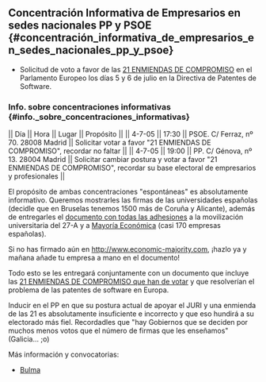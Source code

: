 ## Concentración Informativa de Empresarios en sedes nacionales PP y PSOE {#concentración_informativa_de_empresarios_en_sedes_nacionales_pp_y_psoe}

-   Solicitud de voto a favor de las [21 ENMIENDAS DE
    COMPROMISO](http://www.ffii.org/~rizox/21EnmiendasCompromisoPPE.pdf "wikilink")
    en el Parlamento Europeo los días 5 y 6 de julio en la Directiva de
    Patentes de Software.

### Info. sobre concentraciones informativas {#info._sobre_concentraciones_informativas}

\|\| Día \|\| Hora \|\| Lugar \|\| Propósito \|\| \|\| 4-7-05 \|\| 17:30
\|\| PSOE. C/ Ferraz, nº 70. 28008 Madrid \|\| Solicitar votar a favor
\"21 ENMIENDAS DE COMPROMISO\", recordar no faltar \|\| \|\| 4-7-05 \|\|
19:00 \|\| PP. C/ Génova, nº 13. 28004 Madrid \|\| Solicitar cambiar
postura y votar a favor \"21 ENMIENDAS DE COMPROMISO\", recordar su base
electoral de empresarios y profesionales \|\|

El propósito de ambas concentraciones \"espontáneas\" es absolutamente
informativo. Queremos mostrarles las firmas de las universidades
españolas (decidle que en Bruselas tenemos 1500 más de Coruña y
Alicante), además de entregarles el [documento con todas las
adhesiones](http://www.ffii.org/~rizox/Carta-Manifiesto.pdf "wikilink")
a la movilización universitaria del 27-A y a [Mayoría
Económica](http://www.economic-majority.com "wikilink") (casi 170
empresas españolas).

Si no has firmado aún en <http://www.economic-majority.com>, ¡hazlo ya y
mañana añade tu empresa a mano en el documento!

Todo esto se les entregará conjuntamente con un documento que incluye
las [21 ENMIENDAS DE COMPROMISO que han de
votar](http://www.ffii.org/~rizox/21EnmiendasCompromisoPPE.pdf "wikilink")
y que resolverían el problema de las patentes de software en Europa.

Inducir en el PP en que su postura actual de apoyar el JURI y una
enmienda de las 21 es absolutamente insuficiente e incorrecto y que eso
hundirá a su electorado más fiel. Recordadles que \"hay Gobiernos que se
deciden por muchos menos votos que el número de firmas que les
enseñamos\" (Galicia\... ;o)

Más información y convocatorias:

-   [Bulma](http://bulma.net/body.phtml?nIdNoticia=2208 "wikilink")
